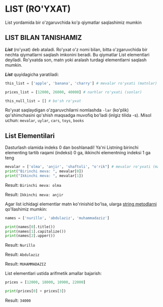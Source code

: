 # LIST (RO'YXAT)
 
List yordamida bir o'zgaruvchida ko'p qiymatlar saqlashimiz mumkin

## LIST BILAN TANISHAMIZ

***List*** (ro'yxat) deb ataladi. Ro'yxat o'z nomi bilan, bitta o'zgaruvchida bir nechta qiymatlarni saqlash imkonini beradi. Bu qiymatlar List elementlari deyiladi. Ro'yxatda son, matn yoki aralash turdagi elementlarni saqlash mumkin. 

***List*** quyidagicha yaratiladi:

```py
this_list = ['apple', 'banana', 'charry'] # mevalar ro'yxati (matnlar)

prices_list = [12000, 26000, 40000] # narhlar ro'yxati (sonlar)

this_null_list = [] # bo'sh ro'yxat
```

Ro'yxat saqlaydigan o'zgaruvchilarni nomlashda `-lar`  (ko'plik) qo'shimchasini qo'shish maqsadga muvofiq bo'ladi (inlgiz tilida -s). 
Misol uchun: `mevalar`, `uylar`, `cars`, `toys`, `books` 

## List Elementilari

Dasturlash olamida indeks 0 dan boshlanadi! Ya'ni Listning birinchi elementing tartib raqami (indeksi) 0 ga, ikkinchi elementning indeksi 1 ga teng 

```py
mevalar = ['olma', 'anjir', 'shaftoli', "o'rik"] # mevalar ro'yxati (matnlar)
print("Birinchi meva: ", mevalar[0])
print("Ikkinchi meva: ", mevalar[1])
```

Result: `Birinchi meva: olma`

Result: `Ikkinchi meva: anjir`

Agar list ichidagi elementlar matn ko'rinishid bo'lsa, ularga [string metodlarni](https://github.com/abdullox0900/python/tree/main/python-strings) qo'llashimiz mumkin:

```py
names = ['nurillo', 'abdulaziz', 'muhammadaziz']

print(names[0].title())
print(names[1].capitalize())
print(names[2].upper())
```

Result: `Nurillo`

Result: `Abdulaziz`

Result: `MUHAMMADAZIZ`

List elementlari ustida arifmetik amallar bajarish:

```py
prices = [12000, 18000, 10900, 22000]

print(prices[0] + prices[3])
```

Result: `34000`
